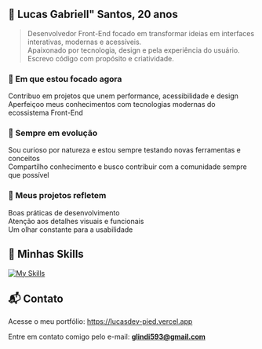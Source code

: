 ## 👋 Lucas Gabriell" Santos, 20 anos

> Desenvolvedor Front-End focado em transformar ideias em interfaces interativas, modernas e acessíveis.  
> Apaixonado por tecnologia, design e pela experiência do usuário. Escrevo código com propósito e criatividade.

### 🚀 Em que estou focado agora

Contribuo em projetos que unem performance, acessibilidade e design  
Aperfeiçoo meus conhecimentos com tecnologias modernas do ecossistema Front-End

### 🌱 Sempre em evolução

Sou curioso por natureza e estou sempre testando novas ferramentas e conceitos  
Compartilho conhecimento e busco contribuir com a comunidade sempre que possível

### 🧠 Meus projetos refletem

Boas práticas de desenvolvimento  
Atenção aos detalhes visuais e funcionais  
Um olhar constante para a usabilidade

## 🔧 Minhas Skills

[![My Skills](https://skillicons.dev/icons?i=js,html,css,react,vite,tailwind,typescript,git,solidjs,bootstrap,svelte,jquery)](https://skillicons.dev)

## 📬 Contato
Acesse o meu portfólio: https://lucasdev-pied.vercel.app

Entre em contato comigo pelo e-mail: **glindi593@gmail.com**
